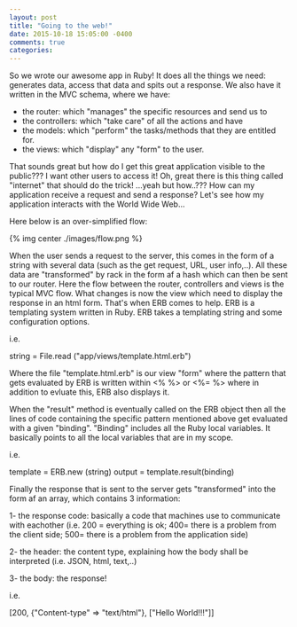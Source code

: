 ```yaml
---
layout: post
title: "Going to the web!"
date: 2015-10-18 15:05:00 -0400
comments: true
categories: 
---
```


So we wrote our awesome app in Ruby! It does all the things we need: generates data, access that data and spits out a response.
We also have it written in the MVC schema, where we have:
- the router: which "manages" the specific resources and send us to 
- the controllers: which "take care" of all the actions and have 
- the models: which "perform" the tasks/methods that they are entitled for.
- the views: which "display" any "form" to the user.

That sounds great but how do I get this great application visible to the public???
I want other users to access it!
Oh, great there is this thing called "internet" that should do the trick!
...yeah but how..???
How can my application receive a request and send a response?
Let's see how my application interacts with the World Wide Web...

Here below is an over-simplified flow:

<!-- <img class="center" src="http://imgur.com/LjY6U7a" /> -->
{% img center ./images/flow.png  %}
<!-- <img src="{{octopress/source/images}}/images/flow.png" /> -->


When the user sends a request to the server, this comes in the form of a string with several data (such as the get request, URL, user info,..).
All these data are "transformed" by rack in the form af a hash which can then be sent to our router.
Here the flow between the router, controllers and views is the typical MVC flow. What changes is now the view which need to display the response in an html form.
That's when ERB comes to help.
ERB is a templating system written in Ruby.
ERB takes a templating string and some configuration options.

i.e.

string = File.read ("app/views/template.html.erb")

Where the file "template.html.erb" is our view "form" where the pattern that gets evaluated by ERB is written within <% %> or <%= %> where in addition to evluate this, ERB also displays it.

When the "result" method is eventually called on the ERB object then all the lines of code containing the specific pattern mentioned above get evaluated with a given "binding".
"Binding" includes all the Ruby local variables. It basically points to all the local variables that are in my scope.

i.e.

template = ERB.new (string)
output = template.result(binding)

Finally the response that is sent to the server gets "transformed" into the form af an array, which contains 3 information:

1- the response code: basically a code that machines use to communicate with eachother (i.e. 200 = everything is ok; 400= there is a problem from the client side; 500= there is a problem from the application side)

2- the header: the content type, explaining how the body shall be interpreted (i.e. JSON, html, text,..)

3- the body: the response!

i.e.

[200, {"Content-type" => "text/html"}, ["Hello World!!!"]]










